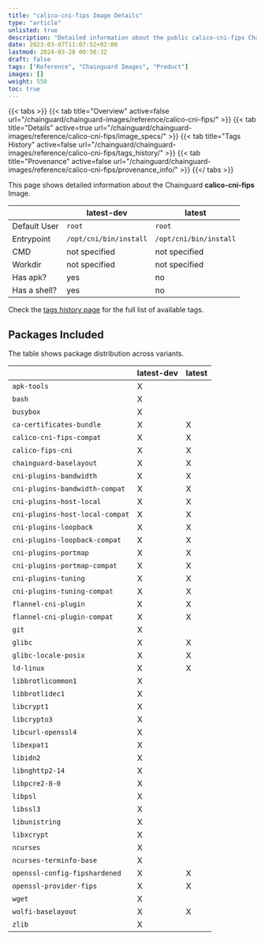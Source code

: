 ```yaml
---
title: "calico-cni-fips Image Details"
type: "article"
unlisted: true
description: "Detailed information about the public calico-cni-fips Chainguard Image."
date: 2023-03-07T11:07:52+02:00
lastmod: 2024-03-28 00:50:32
draft: false
tags: ["Reference", "Chainguard Images", "Product"]
images: []
weight: 550
toc: true
---
```


{{< tabs >}}
{{< tab title="Overview" active=false url="/chainguard/chainguard-images/reference/calico-cni-fips/" >}}
{{< tab title="Details" active=true url="/chainguard/chainguard-images/reference/calico-cni-fips/image_specs/" >}}
{{< tab title="Tags History" active=false url="/chainguard/chainguard-images/reference/calico-cni-fips/tags_history/" >}}
{{< tab title="Provenance" active=false url="/chainguard/chainguard-images/reference/calico-cni-fips/provenance_info/" >}}
{{</ tabs >}}

This page shows detailed information about the Chainguard **calico-cni-fips** Image.

|              | latest-dev             | latest                 |
|--------------|------------------------|------------------------|
| Default User | `root`                 | `root`                 |
| Entrypoint   | `/opt/cni/bin/install` | `/opt/cni/bin/install` |
| CMD          | not specified          | not specified          |
| Workdir      | not specified          | not specified          |
| Has apk?     | yes                    | no                     |
| Has a shell? | yes                    | no                     |

Check the [tags history page](/chainguard/chainguard-images/reference/calico-cni-fips/tags_history/) for the full list of available tags.

## Packages Included
The table shows package distribution across variants.

|                                 | latest-dev | latest |
|---------------------------------|------------|--------|
| `apk-tools`                     | X          |        |
| `bash`                          | X          |        |
| `busybox`                       | X          |        |
| `ca-certificates-bundle`        | X          | X      |
| `calico-cni-fips-compat`        | X          | X      |
| `calico-fips-cni`               | X          | X      |
| `chainguard-baselayout`         | X          | X      |
| `cni-plugins-bandwidth`         | X          | X      |
| `cni-plugins-bandwidth-compat`  | X          | X      |
| `cni-plugins-host-local`        | X          | X      |
| `cni-plugins-host-local-compat` | X          | X      |
| `cni-plugins-loopback`          | X          | X      |
| `cni-plugins-loopback-compat`   | X          | X      |
| `cni-plugins-portmap`           | X          | X      |
| `cni-plugins-portmap-compat`    | X          | X      |
| `cni-plugins-tuning`            | X          | X      |
| `cni-plugins-tuning-compat`     | X          | X      |
| `flannel-cni-plugin`            | X          | X      |
| `flannel-cni-plugin-compat`     | X          | X      |
| `git`                           | X          |        |
| `glibc`                         | X          | X      |
| `glibc-locale-posix`            | X          | X      |
| `ld-linux`                      | X          | X      |
| `libbrotlicommon1`              | X          |        |
| `libbrotlidec1`                 | X          |        |
| `libcrypt1`                     | X          |        |
| `libcrypto3`                    | X          |        |
| `libcurl-openssl4`              | X          |        |
| `libexpat1`                     | X          |        |
| `libidn2`                       | X          |        |
| `libnghttp2-14`                 | X          |        |
| `libpcre2-8-0`                  | X          |        |
| `libpsl`                        | X          |        |
| `libssl3`                       | X          |        |
| `libunistring`                  | X          |        |
| `libxcrypt`                     | X          |        |
| `ncurses`                       | X          |        |
| `ncurses-terminfo-base`         | X          |        |
| `openssl-config-fipshardened`   | X          | X      |
| `openssl-provider-fips`         | X          | X      |
| `wget`                          | X          |        |
| `wolfi-baselayout`              | X          | X      |
| `zlib`                          | X          |        |


